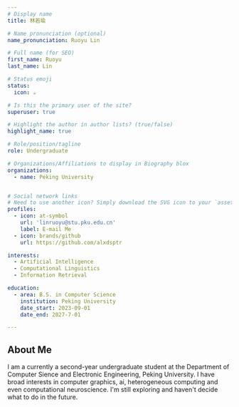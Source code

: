 ```yaml
---
# Display name
title: 林若瑜

# Name pronunciation (optional)
name_pronunciation: Ruoyu Lin

# Full name (for SEO)
first_name: Ruoyu 
last_name: Lin

# Status emoji
status:
  icon: ☕️

# Is this the primary user of the site?
superuser: true

# Highlight the author in author lists? (true/false)
highlight_name: true

# Role/position/tagline
role: Undergraduate

# Organizations/Affiliations to display in Biography blox
organizations:
  - name: Peking University


# Social network links
# Need to use another icon? Simply download the SVG icon to your `assets/media/icons/` folder.
profiles:
  - icon: at-symbol
    url: 'linruoyu@stu.pku.edu.cn'
    label: E-mail Me
  - icon: brands/github
    url: https://github.com/alxdsptr

interests:
  - Artificial Intelligence
  - Computational Linguistics
  - Information Retrieval

education:
  - area: B.S. in Computer Science
    institution: Peking University
    date_start: 2023-09-01
    date_end: 2027-7-01

---
```


## About Me

I am a currently a second-year undergraduate student at the Department of Computer Sience and Electronic Engineering, Peking University. I have broad interests in computer graphics, ai, heterogeneous computing and even computational neuroscience. I'm still exploring and haven't decide what to do in the future. 
